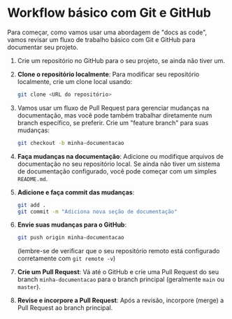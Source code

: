 # Workflow básico com Git e GitHub

Para começar, como vamos usar uma abordagem de "docs as code", vamos revisar um fluxo de trabalho básico com Git e GitHub para documentar seu projeto.

1. Crie um repositório no GitHub para o seu projeto, se ainda não tiver um.
2. **Clone o repositório localmente**: Para modificar seu repositório localmente, crie um clone local usando:

   ```bash
   git clone <URL do repositório>
   ```
3. Vamos usar um fluxo de Pull Request para gerenciar mudanças na documentação, mas você pode também trabalhar diretamente num branch específico, se preferir. Crie um "feature branch" para suas mudanças:

   ```bash
   git checkout -b minha-documentacao
   ```
4. **Faça mudanças na documentação**: Adicione ou modifique arquivos de documentação no seu repositório local. Se ainda não tiver um sistema de documentação configurado, você pode começar com um simples `README.md`.
5. **Adicione e faça commit das mudanças**:
    ```bash
    git add .
    git commit -m "Adiciona nova seção de documentação"
    ```
6. **Envie suas mudanças para o GitHub**:
    ```bash
    git push origin minha-documentacao
    ```
    (lembre-se de verificar que o seu repositório remoto está configurado corretamente com `git remote -v`)
7. **Crie um Pull Request**: Vá até o GitHub e crie uma Pull Request do seu branch `minha-documentacao` para o branch principal (geralmente `main` ou `master`).
8. **Revise e incorpore a Pull Request**: Após a revisão, incorpore (merge) a Pull Request ao branch principal.
